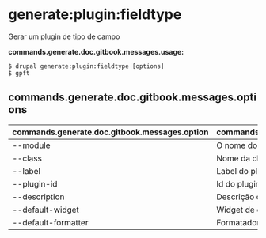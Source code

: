 # generate:plugin:fieldtype
Gerar um plugin de tipo de campo

**commands.generate.doc.gitbook.messages.usage:**
```
$ drupal generate:plugin:fieldtype [options]
$ gpft  
```

## commands.generate.doc.gitbook.messages.options
commands.generate.doc.gitbook.messages.option | commands.generate.doc.gitbook.messages.details
-------|-------------
--module | O nome do módulo.
--class | Nome da classe do plugin
--label | Label do plugin
--plugin-id | Id do plugin
--description | Descrição do plugin
--default-widget | Widget de campo padrão deste plugin
--default-formatter | Formatador de campo padrão deste plugin
